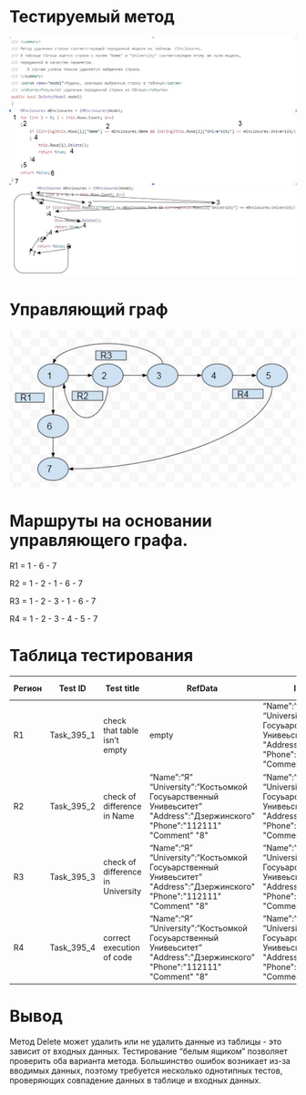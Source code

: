 # Тестируемый метод
![alt text](CODE2.JPG "Тестируемый метод")
![alt text](CODE.JPG "Тестируемый метод")
# Управляющий граф
![alt text](GRAPH2.JPG "Управляющий граф")
# Маршруты на основании управляющего графа.

R1 = 1 - 6 - 7

R2 = 1 - 2 - 1 - 6 - 7

R3 = 1 - 2 - 3 - 1 - 6 - 7

R4 = 1 - 2 - 3 - 4 - 5 - 7

# Таблица тестирования 
| Регион | Test ID | Test title | RefData | Input value | Expected result | Actual result | Test status (Passed/Failed)|
| --- | --- | --- | --- | --- | --- | --- | --- |
| R1 | Task_395_1 | check that table isn’t empty | empty | “Name”:“Я” “University”:”Костьомкой Госуьарственный Унивеьситет” "Address":"Дзержинского" "Phone":"112111" "Comment" "8" | false | false | Passed|
| R2 | Task_395_2 | check of difference in Name | “Name”:“Я” “University”:”Костьомкой Госуьарственный Унивеьситет” "Address":"Дзержинского" "Phone":"112111" "Comment" "8" | “Name”:“М” “University”:”Костьомкой Госуьарственный Унивеьситет” "Address":"Дзержинского" "Phone":"112111" "Comment" "8" | false | false | Passed|
| R3 | Task_395_3 | check of difference in University | “Name”:“Я” “University”:”Костьомкой Госуьарственный Унивеьситет” "Address":"Дзержинского" "Phone":"112111" "Comment" "8" | “Name”:“Я” “University”:”Цостьомкой Госуьарственный Унивеьситет” "Address":"Дзержинского" "Phone":"112111" "Comment" "8" | false | false | Passed|
| R4 | Task_395_4 | correct execution of code |  “Name”:“Я” “University”:”Костьомкой Госуьарственный Унивеьситет” "Address":"Дзержинского" "Phone":"112111" "Comment" "8" | “Name”:“Я” “University”:”Костьомкой Госуьарственный Унивеьситет” "Address":"Дзержинского" "Phone":"112111" "Comment" "8" | true | true | Passed|

# Вывод
Метод Delete может удалить или не удалить данные из таблицы - это зависит от входных данных. Тестирование “белым ящиком” позволяет проверить оба варианта метода. Большинство ошибок возникает из-за вводимых данных, поэтому требуется несколько однотипных тестов, проверяющих совпадение данных в таблице и входных данных.
